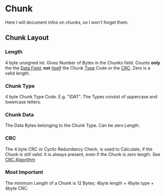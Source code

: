 # Chunk

Here I will document infos on chunks, so I won't forget them.

## Chunk Layout

### Length

4 byte unsigned int. Gives Number of Bytes in the Chunks field.
Counts **only** the the [Data Field](#Chunk-Data), **not** [itself](#Length)
the Chunk [Type](#Chunk-Type) Code or the [CRC](#CRC). Zero is a valid length.

### Chunk Type

4 byte Chunk Type Code. E.g. "IDAT". The Types consist of uppercase and lowercase letters.

### Chunk Data

The Data Bytes belonging to the Chunk Type. Can be zero Length.

### CRC

The 4 byte CRC or Cyclic Redundancy Check, is used to Calculate, if the Chunk is still valid.
It is always present, even if the Chunk is zero length.
See [CRC Algorithm](http://www.libpng.org/pub/png/spec/1.2/PNG-Structure.html#CRC-algorithm)

### Most Important

The minimum Length of a Chunk is 12 Bytes; 4byte length + 4byte type + 4byte CRC.

